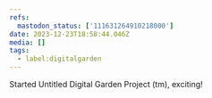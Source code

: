 ```yaml
---
refs:
  mastodon_status: ['111631264910218000']
date: 2023-12-23T18:58:44.046Z
media: []
tags:
  - label:digitalgarden
---
```


<p>Started Untitled Digital Garden Project (tm), exciting!</p><p> </p>
